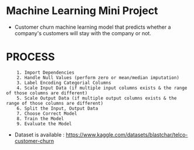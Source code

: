 # Machine Learning Mini Project

* Customer churn machine learning model that predicts whether a company's customers will stay with the company or not.

# **PROCESS**

        1. Import Dependencies
        2. Handle Null Values (perform zero or mean/median imputation)
        3. Label Encoding Categorial Columns
        4. Scale Input Data (if multiple input columns exists & the range of those columns are different)
        5. Scale Output Data (if multiple output columns exists & the range of those columns are different)
        6. Split the Input, Output Data
        7. Choose Correct Model
        8. Train the Model
        9. Evaluate the Model

        
* Dataset is available : https://www.kaggle.com/datasets/blastchar/telco-customer-churn
